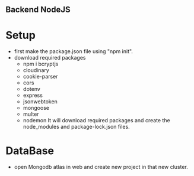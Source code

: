 ## Backend NodeJS
# Setup
- first make the package.json file using  "npm init".
- download required packages 
    - npm i bcryptjs 
    - cloudinary 
    - cookie-parser 
    - cors 
    - dotenv 
    - express 
    - jsonwebtoken 
    - mongoose 
    - multer 
    - nodemon
    It will download required packages and create the node_modules and package-lock.json files.

# DataBase
- open Mongodb atlas in web and create new project in that new cluster.


